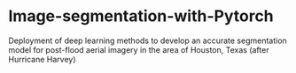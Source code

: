 # Image-segmentation-with-Pytorch
Deployment of deep learning methods to develop an accurate segmentation model for post-flood aerial imagery in the area of Houston, Texas (after Hurricane Harvey)
